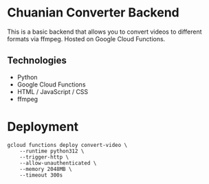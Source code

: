 # Chuanian Converter Backend

This is a basic backend that allows you to convert videos to different formats via ffmpeg.
Hosted on Google Cloud Functions.

## Technologies

- Python
- Google Cloud Functions
- HTML / JavaScript / CSS
- ffmpeg

# Deployment

```
gcloud functions deploy convert-video \
    --runtime python312 \
    --trigger-http \
    --allow-unauthenticated \
    --memory 2048MB \
    --timeout 300s
```